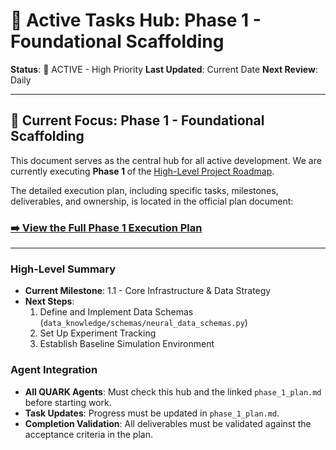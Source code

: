 # 🔴 Active Tasks Hub: Phase 1 - Foundational Scaffolding

**Status**: 🔴 ACTIVE - High Priority
**Last Updated**: Current Date
**Next Review**: Daily

---

## 🎯 **Current Focus: Phase 1 - Foundational Scaffolding**

This document serves as the central hub for all active development. We are currently executing **Phase 1** of the [High-Level Project Roadmap](tasks/HIGH_LEVEL_ROADMAP.md).

The detailed execution plan, including specific tasks, milestones, deliverables, and ownership, is located in the official plan document:

### **[➡️ View the Full Phase 1 Execution Plan](./phase_1_plan.md)**

---

### **High-Level Summary**

-   **Current Milestone**: 1.1 - Core Infrastructure & Data Strategy
-   **Next Steps**:
    1.  Define and Implement Data Schemas (`data_knowledge/schemas/neural_data_schemas.py`)
    2.  Set Up Experiment Tracking
    3.  Establish Baseline Simulation Environment

### **Agent Integration**

-   **All QUARK Agents**: Must check this hub and the linked `phase_1_plan.md` before starting work.
-   **Task Updates**: Progress must be updated in `phase_1_plan.md`.
-   **Completion Validation**: All deliverables must be validated against the acceptance criteria in the plan.
